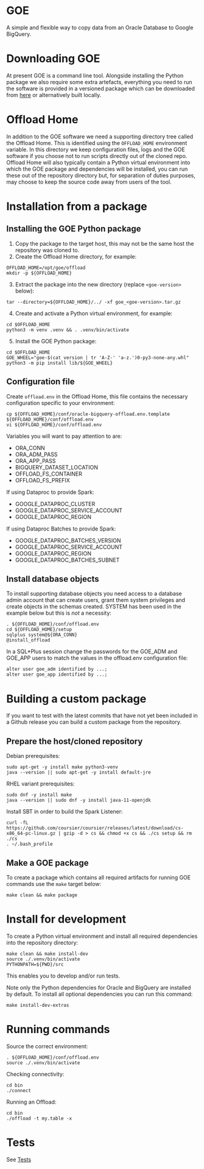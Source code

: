 # GOE
A simple and flexible way to copy data from an Oracle Database to Google BigQuery.

# Downloading GOE
At present GOE is a command line tool. Alongside installing the Python package we also require some extra artefacts, everything you need to run the software is provided in a versioned package which can be downloaded from [here](https://github.com/gluent/goe/releases/latest/download/goe.tar.gz) or alternatively built locally.

# Offload Home
In addition to the GOE software we need a supporting directory tree called the Offload Home. This is identified using the `OFFLOAD_HOME` environment variable. In this directory we keep configuration files, logs and the GOE software if you choose not to run scripts directly out of the cloned repo. Offload Home will also typically contain a Python virtual environment into which the GOE package and dependencies will be installed, you can run these out of the repository directory but, for separation of duties purposes, may choose to keep the source code away from users of the tool.

# Installation from a package

## Installing the GOE Python package
1) Copy the package to the target host, this may not be the same host the repository was cloned to.
2) Create the Offload Home directory, for example:
```
OFFLOAD_HOME=/opt/goe/offload
mkdir -p ${OFFLOAD_HOME}
```
3) Extract the package into the new directory (replace `<goe-version>` below):
```
tar --directory=${OFFLOAD_HOME}/../ -xf goe_<goe-version>.tar.gz
```
4) Create and activate a Python virtual environment, for example:
```
cd $OFFLOAD_HOME
python3 -m venv .venv && . .venv/bin/activate
```
5) Install the GOE Python package:
```
cd $OFFLOAD_HOME
GOE_WHEEL="goe-$(cat version | tr 'A-Z-' 'a-z.')0-py3-none-any.whl"
python3 -m pip install lib/${GOE_WHEEL}
```

## Configuration file
Create `offload.env` in the Offload Home, this file contains the necessary configuration specific to your environment:
```
cp ${OFFLOAD_HOME}/conf/oracle-bigquery-offload.env.template ${OFFLOAD_HOME}/conf/offload.env
vi ${OFFLOAD_HOME}/conf/offload.env
```

Variables you will want to pay attention to are:

- ORA_CONN
- ORA_ADM_PASS
- ORA_APP_PASS
- BIGQUERY_DATASET_LOCATION
- OFFLOAD_FS_CONTAINER
- OFFLOAD_FS_PREFIX

If using Dataproc to provide Spark:
- GOOGLE_DATAPROC_CLUSTER
- GOOGLE_DATAPROC_SERVICE_ACCOUNT
- GOOGLE_DATAPROC_REGION

If using Dataproc Batches to provide Spark:
- GOOGLE_DATAPROC_BATCHES_VERSION
- GOOGLE_DATAPROC_SERVICE_ACCOUNT
- GOOGLE_DATAPROC_REGION
- GOOGLE_DATAPROC_BATCHES_SUBNET

## Install database objects
To install supporting database objects you need access to a database admin account that can create users, grant them system privileges and create objects in the schemas created. SYSTEM has been used in the example below but this is *not* a necessity:
```
. ${OFFLOAD_HOME}/conf/offload.env
cd ${OFFLOAD_HOME}/setup
sqlplus system@${ORA_CONN}
@install_offload
```

In a SQL*Plus session change the passwords for the GOE_ADM and GOE_APP users to match the values in the offload.env configuration file:
```
alter user goe_adm identified by ...;
alter user goe_app identified by ...;
```

# Building a custom package

If you want to test with the latest commits that have not yet been included in a Github release you can build a custom package from the repository.

## Prepare the host/cloned repository
Debian prerequisites:
```
sudo apt-get -y install make python3-venv
java --version || sudo apt-get -y install default-jre
```

RHEL variant prerequisites:
```
sudo dnf -y install make
java --version || sudo dnf -y install java-11-openjdk
```

Install SBT in order to build the Spark Listener:
```
curl -fL https://github.com/coursier/coursier/releases/latest/download/cs-x86_64-pc-linux.gz | gzip -d > cs && chmod +x cs && ./cs setup && rm ./cs
. ~/.bash_profile
```

## Make a GOE package
To create a package which contains all required artifacts for running GOE commands use the `make` target below:
```
make clean && make package
```

# Install for development
To create a Python virtual environment and install all required dependencies into the repository directory:
```
make clean && make install-dev
source ./.venv/bin/activate
PYTHONPATH=${PWD}/src
```

This enables you to develop and/or run tests.

Note only the Python dependencies for Oracle and BigQuery are installed by default. To install all optional dependencies you can run this command:
```
make install-dev-extras
```

# Running commands
Source the correct environment:
```
. ${OFFLOAD_HOME}/conf/offload.env
source ./.venv/bin/activate
```

Checking connectivity:
```
cd bin
./connect
```

Running an Offload:
```
cd bin
./offload -t my.table -x
```

# Tests

See [Tests](tests/README.md)

